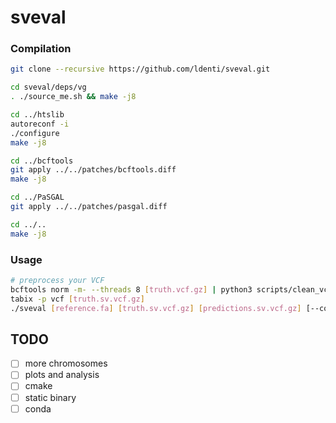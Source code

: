 # sveval

### Compilation
``` sh
git clone --recursive https://github.com/ldenti/sveval.git

cd sveval/deps/vg
. ./source_me.sh && make -j8

cd ../htslib
autoreconf -i
./configure
make -j8

cd ../bcftools
git apply ../../patches/bcftools.diff
make -j8

cd ../PaSGAL
git apply ../../patches/pasgal.diff

cd ../..
make -j8
```

### Usage
``` sh
# preprocess your VCF
bcftools norm -m- --threads 8 [truth.vcf.gz] | python3 scripts/clean_vcf.py | bcftools norm -m+ --threads 8 -Oz > [truth.sv.vcf.gz]
tabix -p vcf [truth.sv.vcf.gz]
./sveval [reference.fa] [truth.sv.vcf.gz] [predictions.sv.vcf.gz] [--conf <regions.bed>] [--trf <trf.bed>] [-@ <threads>] > [output]
```

## TODO
- [ ] more chromosomes
- [ ] plots and analysis
- [ ] cmake
- [ ] static binary
- [ ] conda
